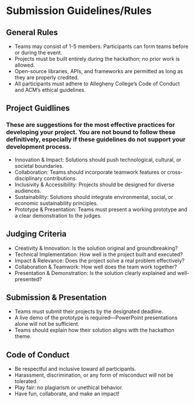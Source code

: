 # Submission Guidelines/Rules
## General Rules
- Teams may consist of 1-5 members. Participants can form teams before or during the event.
- Projects must be built entirely during the hackathon; no prior work is allowed.
- Open-source libraries, APIs, and frameworks are permitted as long as they are properly credited.
- All participants must adhere to Allegheny College’s Code of Conduct and ACM’s ethical guidelines.
## Project Guidlines
### These are suggestions for the most effective practices for developing your project. You are not bound to follow these definitively, especially if these guidelines do not support your development process.
- Innovation & Impact:  Solutions should push technological, cultural, or societal boundaries.
- Collaboration:  Teams should incorporate teamwork features or cross-disciplinary contributions.
- Inclusivity & Accessibility: Projects should be designed for diverse audiences.
- Sustainability:  Solutions should integrate environmental, social, or economic sustainability principles.
- Prototype & Presentation: Teams must present a working prototype and a clear demonstration to the judges.
## Judging Criteria
- Creativity & Innovation:  Is the solution original and groundbreaking?
- Technical Implementation:  How well is the project built and executed?
- Impact & Relevance: Does the project solve a real problem effectively?
- Collaboration & Teamwork: How well does the team work together?
- Presentation & Demonstration: Is the solution clearly explained and well-presented?
## Submission & Presentation
- Teams must submit their projects by the designated deadline.
- A live demo of the prototype is required—PowerPoint presentations alone will not be sufficient.
- Teams should explain how their solution aligns with the hackathon theme.
## Code of Conduct
- Be respectful and inclusive toward all participants.
- Harassment, discrimination, or any form of misconduct will not be tolerated.
- Play fair: no plagiarism or unethical behavior.
- Have fun, collaborate, and make an impact!
